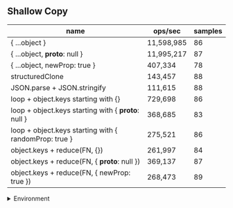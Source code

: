 ## Shallow Copy

|name|ops/sec|samples|
|-|-|-|
|{ ...object }|11,598,985|86|
|{ ...object, __proto__: null }|11,995,217|87|
|{ ...object, newProp: true }|407,334|78|
|structuredClone|143,457|88|
|JSON.parse + JSON.stringify|111,615|88|
|loop + object.keys starting with {}|729,698|86|
|loop + object.keys starting with { __proto__: null }|368,685|83|
|loop + object.keys starting with { randomProp: true }|275,521|86|
|object.keys + reduce(FN, {})|261,997|84|
|object.keys + reduce(FN, { __proto__: null })|369,137|87|
|object.keys + reduce(FN, { newProp: true })|268,473|89|


<details>
<summary>Environment</summary>

* __Machine:__ linux x64 | 2 vCPUs | 6.8GB Mem
* __Run:__ Tue Oct 24 2023 17:31:56 GMT+0000 (Coordinated Universal Time)
</details>

<!--
{"environment":{"platform":"linux","arch":"x64","cpus":2,"totalMemory":6.7597503662109375},"benchmarks":[{"name":"{ ...object }","opsSec":11598985.152135428,"samples":6},{"name":"{ ...object, __proto__: null }","opsSec":11995217.345300237,"samples":6},{"name":"{ ...object, newProp: true }","opsSec":407334.18692103546,"samples":3},{"name":"structuredClone","opsSec":143456.9373619053,"samples":4},{"name":"JSON.parse + JSON.stringify","opsSec":111615.18628682136,"samples":5},{"name":"loop + object.keys starting with {}","opsSec":729697.5855420296,"samples":5},{"name":"loop + object.keys starting with { __proto__: null }","opsSec":368684.819808064,"samples":4},{"name":"loop + object.keys starting with { randomProp: true }","opsSec":275521.3221572913,"samples":5},{"name":"object.keys + reduce(FN, {})","opsSec":261997.1181008369,"samples":4},{"name":"object.keys + reduce(FN, { __proto__: null })","opsSec":369137.29719785246,"samples":4},{"name":"object.keys + reduce(FN, { newProp: true })","opsSec":268473.10105602257,"samples":5}]}-->
